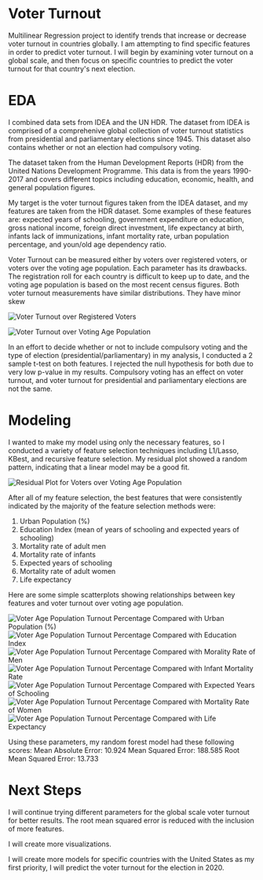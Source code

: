# Voter Turnout
Multilinear Regression project to identify trends that increase or decrease voter turnout in countries globally. I am attempting to find specific features in order to predict voter turnout. I will begin by examining voter turnout on a global scale, and then focus on specific countries to predict the voter turnout for that country's next election. 

# EDA
I combined data sets from IDEA and the UN HDR. The dataset from IDEA is comprised of a comprehenive global collection of voter turnout statistics from presidential and parliamentary elections since 1945. This dataset also contains whether or not an election had compulsory voting. 

The dataset taken from the Human Development Reports (HDR) from the United Nations Development Programme. This data is from the years 1990-2017 and covers different topics including education, economic, health, and general population figures. 

My target is the voter turnout figures taken from the IDEA dataset, and my features are taken from the HDR dataset. Some examples of these features are: expected years of schooling, government expenditure on education, gross national income, foreign direct investment, life expectancy at birth, infants lack of immunizations, infant mortality rate, urban population percentage, and youn/old age dependency ratio. 

Voter Turnout can be measured either by voters over registered voters, or voters over the voting age population. Each parameter has its drawbacks. The registration roll for each country is difficult to keep up to date, and the voting age population is based on the most recent census figures. Both voter turnout measurements have similar distributions. They have minor skew 

![Voter Turnout over Registered Voters](link-to-image)

![Voter Turnout over Voting Age Population](link-to-image)

In an effort to decide whether or not to include compulsory voting and the type of election (presidential/parliamentary) in my analysis, I conducted a 2 sample t-test on both features. I rejected the null hypothesis for both due to very low p-value in my results. Compulsory voting 
has an effect on voter turnout, and voter turnout for presidential and parliamentary elections are not the same. 



# Modeling

I wanted to make my model using only the necessary features, so I conducted a variety of feature selection techniques including L1/Lasso, KBest, and recursive feature selection. My residual plot showed a random pattern, indicating that a linear model may be a good fit. 

![Residual Plot for Voters over Voting Age Population](link-to-image)

After all of my feature selection, the best features that were consistently indicated by the majority of the feature selection methods were:
  1. Urban Population (%)
  2. Education Index (mean of years of schooling and expected years of schooling)
  3. Mortality rate of adult men
  4. Mortality rate of infants
  5. Expected years of schooling
  6. Mortality rate of adult women
  7. Life expectancy
  
  Here are some simple scatterplots showing relationships between key features and voter turnout over voting age population.
  
![Voter Age Population Turnout Percentage Compared with Urban Population (%)](link-to-image)
![Voter Age Population Turnout Percentage Compared with Education Index](link-to-image)
![Voter Age Population Turnout Percentage Compared with Morality Rate of Men](link-to-image)
![Voter Age Population Turnout Percentage Compared with Infant Mortality Rate](link-to-image)
![Voter Age Population Turnout Percentage Compared with Expected Years of Schooling](link-to-image)
![Voter Age Population Turnout Percentage Compared with Mortality Rate of Women](link-to-image)
![Voter Age Population Turnout Percentage Compared with Life Expectancy](link-to-image)

Using these parameters, my random forest model had these following scores:
Mean Absolute Error: 10.924
Mean Squared Error: 188.585
Root Mean Squared Error: 13.733



# Next Steps

I will continue trying different parameters for the global scale voter turnout for better results. The root mean squared error is reduced with the inclusion of more features.

I will create more visualizations.

I will create more models for specific countries with the United States as my first priority, I will predict the voter turnout for the election in 2020.



  
